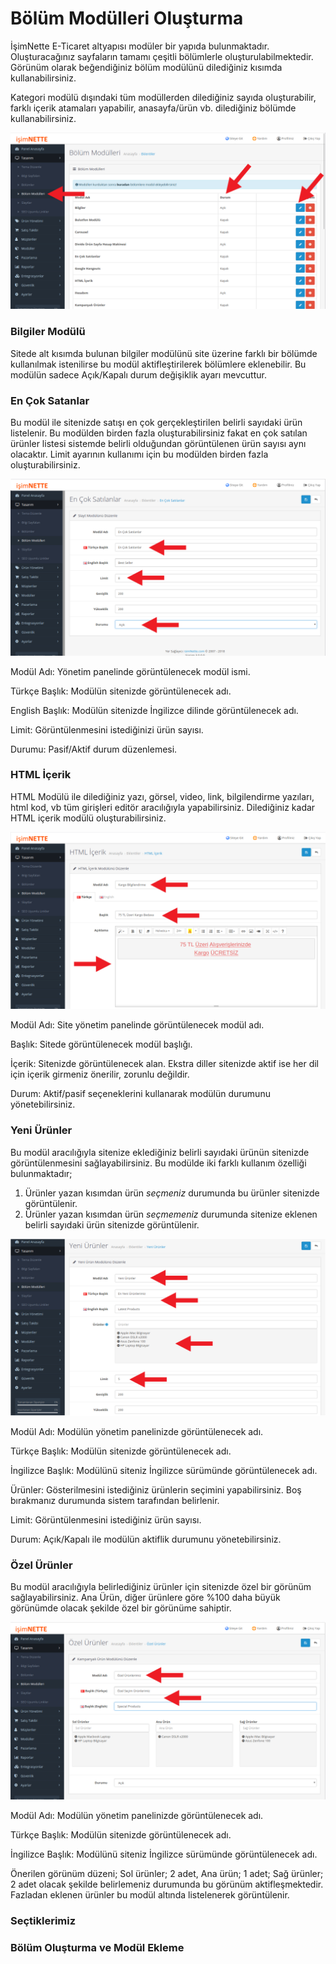 # Bölüm Modülleri Oluşturma

İşimNette E-Ticaret altyapısı modüler bir yapıda bulunmaktadır. Oluşturacağınız sayfaların tamamı çeşitli bölümlerle oluşturulabilmektedir. Görünüm olarak beğendiğiniz bölüm modülünü dilediğiniz kısımda kullanabilirsiniz.

Kategori modülü dışındaki tüm modüllerden dilediğiniz sayıda oluşturabilir, farklı içerik atamaları yapabilir, anasayfa/ürün vb. dilediğiniz bölümde kullanabilirsiniz.

![](/assets/bolum-modulleri-listesi.png)

### Bilgiler Modülü

Sitede alt kısımda bulunan bilgiler modülünü site üzerine farklı bir bölümde kullanılmak istenilirse bu modül aktifleştirilerek bölümlere eklenebilir. Bu modülün sadece Açık/Kapalı durum değişiklik ayarı mevcuttur.

### En Çok Satanlar

Bu modül ile sitenizde satışı en çok gerçekleştirilen belirli sayıdaki ürün listelenir. Bu modülden birden fazla oluşturabilirsiniz fakat en çok satılan ürünler listesi sistemde belirli olduğundan görüntülenen ürün sayısı aynı olacaktır. Limit ayarının kullanımı için bu modülden birden fazla oluşturabilirsiniz.

![](/assets/en-cok-satanlar-modulu.png)

Modül Adı: Yönetim panelinde görüntülenecek modül ismi.

Türkçe Başlık: Modülün sitenizde görüntülenecek adı.

English Başlık: Modülün sitenizde İngilizce dilinde görüntülenecek adı.

Limit: Görüntülenmesini istediğinizi ürün sayısı.

Durumu: Pasif/Aktif durum düzenlemesi.

### HTML İçerik

HTML Modülü ile dilediğiniz yazı, görsel, video, link, bilgilendirme yazıları, html kod, vb tüm girişleri editör aracılığıyla yapabilirsiniz. Dilediğiniz kadar HTML içerik modülü oluşturabilirsiniz.

![](/assets/html-icerik.png)

Modül Adı: Site yönetim panelinde görüntülenecek modül adı.

Başlık: Sitede görüntülenecek modül başlığı.

İçerik: Sitenizde görüntülenecek alan. Ekstra diller sitenizde aktif ise her dil için içerik girmeniz önerilir, zorunlu değildir.

Durum: Aktif/pasif seçeneklerini kullanarak modülün durumunu yönetebilirsiniz.

### Yeni Ürünler

Bu modül aracılığıyla sitenize eklediğiniz belirli sayıdaki ürünün sitenizde görüntülenmesini sağlayabilirsiniz. Bu modülde iki farklı kullanım özelliği bulunmaktadır;

1. Ürünler yazan kısımdan ürün _seçmeniz_ durumunda bu ürünler sitenizde görüntülenir.
2. Ürünler yazan kısımdan ürün _seçmemeniz_ durumunda sitenize eklenen belirli sayıdaki ürün sitenizde görüntülenir. 

![](/assets/bolum-modulleri-en-yeni-urunler.png)

Modül Adı: Modülün yönetim panelinizde görüntülenecek adı.

Türkçe Başlık: Modülün sitenizde görüntülenecek adı.

İngilizce Başlık: Modülünü siteniz İngilizce sürümünde görüntülenecek adı.

Ürünler: Gösterilmesini istediğiniz ürünlerin seçimini yapabilirsiniz. Boş bırakmanız durumunda sistem tarafından belirlenir.

Limit: Görüntülenmesini istediğiniz ürün sayısı.

Durum: Açık/Kapalı ile modülün aktiflik durumunu yönetebilirsiniz.

### Özel Ürünler

Bu modül aracılığıyla belirlediğiniz ürünler için sitenizde özel bir görünüm sağlayabilirsiniz. Ana Ürün, diğer ürünlere göre %100 daha büyük görünümde olacak şekilde özel bir görünüme sahiptir. 

![](/assets/bolum-modulleri-ozel-urunler.png)

Modül Adı: Modülün yönetim panelinizde görüntülenecek adı.

Türkçe Başlık: Modülün sitenizde görüntülenecek adı.

İngilizce Başlık: Modülünü siteniz İngilizce sürümünde görüntülenecek adı.

Önerilen görünüm düzeni; Sol ürünler; 2 adet, Ana ürün; 1 adet; Sağ ürünler; 2 adet olacak şekilde belirlemeniz durumunda bu görünüm aktifleşmektedir. Fazladan eklenen ürünler bu modül altında listelenerek görüntülenir. 

### Seçtiklerimiz



### Bölüm Oluşturma ve Modül Ekleme



